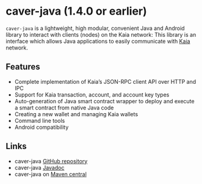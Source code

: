 # caver-java (1.4.0 or earlier)

`caver-java` is a lightweight, high modular, convenient Java and Android library to interact with clients \(nodes\) on the Kaia network: This library is an interface which allows Java applications to easily communicate with [Kaia](https://www.klaytn.com) network.

## Features <a id="features"></a>

* Complete implementation of Kaia’s JSON-RPC client API over HTTP and IPC
* Support for Kaia transaction, account, and account key types
* Auto-generation of Java smart contract wrapper to deploy and execute a smart contract from native Java code
* Creating a new wallet and managing Kaia wallets
* Command line tools
* Android compatibility

## Links <a id="links"></a>

* caver-java [GitHub repository](https://github.com/klaytn/caver-java)
* caver-java [Javadoc](https://javadoc.io/doc/com.klaytn.caver/core)
* caver-java on [Maven central](https://search.maven.org/search?q=g:com.klaytn.caver)
